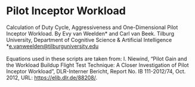 # Pilot Inceptor Workload
Calculation of Duty Cycle, Aggressiveness and One-Dimensional Pilot Inceptor Workload.
By Evy van Weelden* and Carl van Beek.
Tilburg University, Department of Cognitive Science & Artificial Intelligence
*e.vanweelden@tilburguniversity.edu
<br></br>
Equations used in these scripts are taken from:
I. Niewind, “Pilot Gain and the Workload Buildup Flight Test Technique: A Closer Investigation of Pilot Inceptor Workload”, DLR-Interner Bericht, Report No. IB 111-2012/74, Oct. 2012, URL: https://elib.dlr.de/88208/. 

